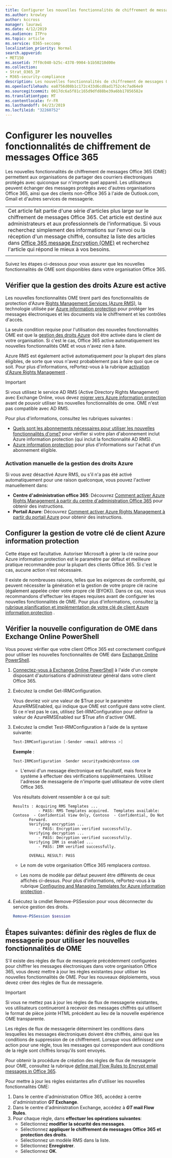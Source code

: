 ```yaml
---
title: Configurer les nouvelles fonctionnalités de chiffrement de messages Office 365
ms.author: krowley
author: kccross
manager: laurawi
ms.date: 4/12/2019
ms.audience: ITPro
ms.topic: article
ms.service: O365-seccomp
localization_priority: Normal
search.appverid:
- MET150
ms.assetid: 7ff0c040-b25c-4378-9904-b1b50210d00e
ms.collection:
- Strat_O365_IP
- M365-security-compliance
description: Les nouvelles fonctionnalités de chiffrement de messages Office 365 basées sur Azure information protection, votre organisation peut utiliser la communication de messagerie protégée avec des personnes à l'intérieur et à l'extérieur de votre organisation. Les nouvelles fonctionnalités de OME fonctionnent avec d'autres organisations Office 365, Outlook.com, Gmail et d'autres services de messagerie.
ms.openlocfilehash: ea8756d08b1c172c433d6cd8ad1752c4c7ad64e9
ms.sourcegitcommit: 0017dc6a5f81c165d9dfd88be39a6bb17856582e
ms.translationtype: MT
ms.contentlocale: fr-FR
ms.lasthandoff: 04/23/2019
ms.locfileid: "32260752"
---
```

# <a name="set-up-new-office-365-message-encryption-capabilities"></a>Configurer les nouvelles fonctionnalités de chiffrement de messages Office 365

Les nouvelles fonctionnalités de chiffrement de messages Office 365 (OME) permettent aux organisations de partager des courriers électroniques protégés avec quiconque sur n'importe quel appareil. Les utilisateurs peuvent échanger des messages protégés avec d'autres organisations Office 365, ainsi que des clients non-Office 365 à l'aide de Outlook.com, Gmail et d'autres services de messagerie.

||
|:-----|
|Cet article fait partie d'une série d'articles plus large sur le chiffrement de messages Office 365. Cet article est destiné aux administrateurs et aux professionnels de l'informatique. Si vous recherchez simplement des informations sur l'envoi ou la réception d'un message chiffré, consultez la liste des articles dans [Office 365 message Encryption (OME)](ome.md) et recherchez l'article qui répond le mieux à vos besoins. |
||

Suivez les étapes ci-dessous pour vous assurer que les nouvelles fonctionnalités de OME sont disponibles dans votre organisation Office 365.

## <a name="verify-that-azure-rights-management-is-active"></a>Vérifier que la gestion des droits Azure est active

Les nouvelles fonctionnalités OME tirent parti des fonctionnalités de protection d'Azure [Rights Management Services (Azure RMS)](https://docs.microsoft.com/en-us/azure/information-protection/what-is-information-protection), la technologie utilisée par [Azure information protection](https://docs.microsoft.com/en-us/azure/information-protection/what-is-azure-rms) pour protéger les messages électroniques et les documents via le chiffrement et les contrôles d'accès.

La seule condition requise pour l'utilisation des nouvelles fonctionnalités OME est que la [gestion des droits Azure](https://docs.microsoft.com/en-us/azure/information-protection/what-is-azure-rms) doit être activée dans le client de votre organisation. Si c'est le cas, Office 365 active automatiquement les nouvelles fonctionnalités OME et vous n'avez rien à faire.

Azure RMS est également activé automatiquement pour la plupart des plans éligibles, de sorte que vous n'avez probablement pas à faire quoi que ce soit. Pour plus d'informations, rePortez-vous à la rubrique [activation d'Azure Rights Management](https://docs.microsoft.com/en-gb/azure/information-protection/activate-service) .

>[!IMPORTANT]
>Si vous utilisez le service AD RMS (Active Directory Rights Management) avec Exchange Online, vous devez [migrer vers Azure information protection](https://docs.microsoft.com/en-us/azure/information-protection/migrate-from-ad-rms-to-azure-rms) avant de pouvoir utiliser les nouvelles fonctionnalités de ome. OME n'est pas compatible avec AD RMS.  

Pour plus d'informations, consultez les rubriques suivantes :

- [Quels sont les abonnements nécessaires pour utiliser les nouvelles fonctionnalités d'ome?](ome-faq.md#what-subscriptions-do-i-need-to-use-the-new-ome-capabilities) pour vérifier si votre plan d'abonnement inclut Azure information protection (qui inclut la fonctionnalité AD RMS).
- [Azure information protection](https://azure.microsoft.com/en-us/services/information-protection/) pour plus d'informations sur l'achat d'un abonnement éligible.  

### <a name="manually-activating-azure-rights-management"></a>Activation manuelle de la gestion des droits Azure

Si vous avez désactivé Azure RMS, ou s'il n'a pas été activé automatiquement pour une raison quelconque, vous pouvez l'activer manuellement dans:

- **Centre d'administration office 365**: Découvrez [Comment activer Azure Rights Management à partir du centre d'administration Office 365](https://docs.microsoft.com/en-us/azure/information-protection/activate-office365) pour obtenir des instructions.
- **Portail Azure**: Découvrez [Comment activer Azure Rights Management à partir du portail Azure](https://docs.microsoft.com/en-gb/azure/information-protection/activate-azure) pour obtenir des instructions.

## <a name="configure-management-of-your-azure-information-protection-tenant-key"></a>Configurer la gestion de votre clé de client Azure information protection

Cette étape est facultative. Autoriser Microsoft à gérer la clé racine pour Azure information protection est le paramètre par défaut et meilleure pratique recommandée pour la plupart des clients Office 365. Si c'est le cas, aucune action n'est nécessaire.

Il existe de nombreuses raisons, telles que les exigences de conformité, qui peuvent nécessiter la génération et la gestion de votre propre clé racine (également appelée créer votre propre clé (BYOK)). Dans ce cas, nous vous recommandons d'effectuer les étapes requises avant de configurer les nouvelles fonctionnalités de OME. Pour plus d'informations, consultez [la rubrique planification et implémentation de votre clé de client Azure information protection](https://docs.microsoft.com/information-protection/plan-design/plan-implement-tenant-key) .

## <a name="verify-new-ome-configuration-in-exchange-online-powershell"></a>Vérifier la nouvelle configuration de OME dans Exchange Online PowerShell

Vous pouvez vérifier que votre client Office 365 est correctement configuré pour utiliser les nouvelles fonctionnalités de OME dans [Exchange Online PowerShell](https://docs.microsoft.com/en-us/powershell/exchange/exchange-online/exchange-online-powershell?view=exchange-ps).
  
1. [Connectez-vous à Exchange Online PowerShell](https://docs.microsoft.com/en-us/powershell/exchange/exchange-online/connect-to-exchange-online-powershell/connect-to-exchange-online-powershell) à l'aide d'un compte disposant d'autorisations d'administrateur général dans votre client Office 365.

2. Exécutez la cmdlet Get-IRMConfiguration.

     Vous devriez voir une valeur de $True pour le paramètre AzureRMSEnabled, qui indique que OME est configuré dans votre client. Si ce n'est pas le cas, utilisez Set-IRMConfiguration pour définir la valeur de AzureRMSEnabled sur $True afin d'activer OME.

3. Exécutez la cmdlet Test-IRMConfiguration à l'aide de la syntaxe suivante:

     ```powershell
     Test-IRMConfiguration [-Sender <email address >]
     ```  

   **Exemple** :

     ```powershell
     Test-IRMConfiguration -Sender securityadmin@contoso.com
     ```

     - L'envoi d'un message électronique est facultatif, mais force le système à effectuer des vérifications supplémentaires. Utilisez l'adresse de messagerie de n'importe quel utilisateur de votre client Office 365.

     Vos résultats doivent ressembler à ce qui suit:

     ```text
    Results : Acquiring RMS Templates ...
                - PASS: RMS Templates acquired.  Templates available: Contoso  - Confidential View Only, Contoso  - Confidential, Do Not
            Forward.
            Verifying encryption ...
                - PASS: Encryption verified successfully.
            Verifying decryption ...
                - PASS: Decryption verified successfully.
            Verifying IRM is enabled ...
                - PASS: IRM verified successfully.

            OVERALL RESULT: PASS
    ```

   - Le nom de votre organisation Office 365 remplacera *contoso*.

   - Les noms de modèle par défaut peuvent être différents de ceux affichés ci-dessus. Pour plus d'informations, rePortez-vous à la rubrique [Configuring and Managing Templates for Azure information protection](https://docs.microsoft.com/en-us/azure/information-protection/configure-policy-templates) .

4. Exécutez la cmdlet Remove-PSSession pour vous déconnecter du service gestion des droits.

     ```powershell
     Remove-PSSession $session
     ```

## <a name="next-steps-define-mail-flow-rules-to-use-new-ome-capabilities"></a>Étapes suivantes: définir des règles de flux de messagerie pour utiliser les nouvelles fonctionnalités de OME

S'il existe des règles de flux de messagerie précédemment configurées pour chiffrer les messages électroniques dans votre organisation Office 365, vous devez mettre à jour les règles existantes pour utiliser les nouvelles fonctionnalités de OME. Pour les nouveaux déploiements, vous devez créer des règles de flux de messagerie.

>[!IMPORTANT]
>Si vous ne mettez pas à jour les règles de flux de messagerie existantes, vos utilisateurs continueront à recevoir des messages chiffrés qui utilisent le format de pièce jointe HTML précédent au lieu de la nouvelle expérience OME transparente.

Les règles de flux de messagerie déterminent les conditions dans lesquelles les messages électroniques doivent être chiffrés, ainsi que les conditions de suppression de ce chiffrement. Lorsque vous définissez une action pour une règle, tous les messages qui correspondent aux conditions de la règle sont chiffrés lorsqu'ils sont envoyés.
  
Pour obtenir la procédure de création des règles de flux de messagerie pour OME, consultez la rubrique [define mail Flow Rules to Encrypt email messages in Office 365](define-mail-flow-rules-to-encrypt-email.md).

Pour mettre à jour les règles existantes afin d'utiliser les nouvelles fonctionnalités OME:

1. Dans le centre d'administration Office 365, accédez à centre d'administration **_GT_ Exchange**.
2. Dans le centre d'administration Exchange, accédez à **_GT_ mail Flow Rules**.
3. Pour chaque règle, dans **effectuer les opérations suivantes**:
    - Sélectionnez **modifier la sécurité des messages**.
    - Sélectionnez **appliquer le chiffrement de messages Office 365 et protection des droits**.
    - Sélectionnez un modèle RMS dans la liste.
    - Sélectionnez **Enregistrer**.
    - Sélectionnez **OK**.
